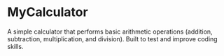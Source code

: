 # MyCalculator
A simple calculator that performs basic arithmetic operations (addition, subtraction, multiplication, and division). Built to test and improve coding skills.
